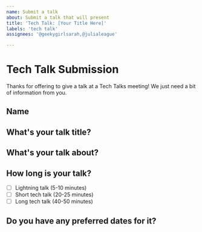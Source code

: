 ```yaml
---
name: Submit a talk
about: Submit a talk that will present
title: 'Tech Talk: [Your Title Here]'
labels: 'tech talk'
assignees: '@geekygirlsarah,@julialeague'

---
```


# Tech Talk Submission

Thanks for offering to give a talk at a Tech Talks meeting! We just need a bit of information from you.

## Name

<!-- Name goes here -->

## What's your talk title?

<!-- Title goes here -->

## What's your talk about?

<!-- Description goes here. What will we learn from this talk? It doesn't have to be finalized yet. -->

## How long is your talk?

- [ ] Lightning talk (5-10 minutes)
- [ ] Short tech talk (20-25 minutes)
- [ ] Long tech talk (40-50 minutes)

## Do you have any preferred dates for it?

<!-- Pick a 1st/3rd Wednesday of an upcoming month, or say no preference >

## Todo for the MC:

- [ ] Update the TTS Guilds calendar entry for this talk to add the talk details.
- [ ] Enable Relay Conference Captioning (RCC) via [FedRelay](https://www.sprintrelay.com/federal).
- [ ] Announce the talk(s) in #tech-talks, #dev, #18f, #18f-dev-announce when date is set
- [ ] Announce the talk(s) in same channels on Slack in the morning, and follow up with a reminder just before they're about to begin.
- [ ] Upload video and transcript to [Google Drive](https://drive.google.com/drive/folders/1HEc6rMvFvbeFb08KY5ohO3IXnygPChVk).
